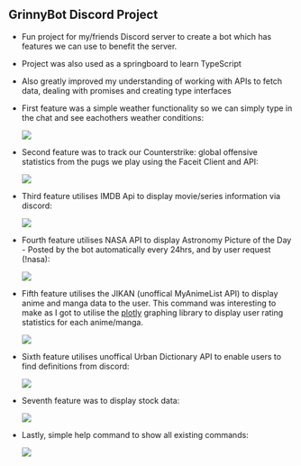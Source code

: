 ## GrinnyBot Discord Project

- Fun project for my/friends Discord server to create a bot which has features we can use to benefit the server.

- Project was also used as a springboard to learn TypeScript
- Also greatly improved my understanding of working with APIs to fetch data, dealing with promises and creating type interfaces

- First feature was a simple weather functionality so we can simply type in the chat and see eachothers weather conditions:

  <p float="left">
    <img src="https://i.gyazo.com/2046295031b19cc8c38fb7bbc7e6b82c.png">
  </p>

- Second feature was to track our Counterstrike: global offensive statistics from the pugs we play using the Faceit Client and API:

  <p float="left">
    <img src="https://i.gyazo.com/376ae5c058a4ca7d422051046e940688.png">
  </p>

- Third feature utilises IMDB Api to display movie/series information via discord:

    <p float="left">
      <img src="https://i.gyazo.com/8276d2a6ae62d6e0769fc4e086f93285.png">
    </p>

- Fourth feature utilises NASA API to display Astronomy Picture of the Day - Posted by the bot automatically every 24hrs, and by user request (!nasa):

    <p float="left">
      <img src="https://i.gyazo.com/cedf7be3708a90b20a094d5adcc7c2b1.png">
    </p>

- Fifth feature utilises the JIKAN (unoffical MyAnimeList API) to display anime and manga data to the user. This command was interesting to make as I got to utilise the [plotly](https://plot.ly/nodejs/getting-started/#getting-started-with-plotly-for-nodejs) graphing library to display user rating statistics for each anime/manga.

    <p float="left">
      <img src="https://i.gyazo.com/48e716cbf03fc579c636dd332e2d87d1.png">
    </p>

- Sixth feature utilises unoffical Urban Dictionary API to enable users to find definitions from discord:

    <p float="left">
      <img src="https://i.gyazo.com/00250ef06bb902bcec47ad88eaa6b38b.png">
    </p>

- Seventh feature was to display stock data:

  <p float="left">
    <img src="https://i.gyazo.com/162746deaa096d8eabb6cfece2dbd15b.png">
  </p>

* Lastly, simple help command to show all existing commands:
  <p float="left">
    <img src="https://i.gyazo.com/6f04a132c8c1ee36964c437e3689f899.png">
  </p>
